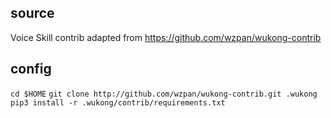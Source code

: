 ## source
Voice Skill contrib adapted from https://github.com/wzpan/wukong-contrib
## config
`cd $HOME`
`git clone http://github.com/wzpan/wukong-contrib.git .wukong`
`pip3 install -r .wukong/contrib/requirements.txt`
